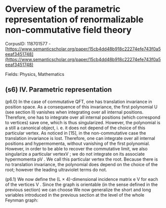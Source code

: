 # Overview of the parametric representation of renormalizable non-commutative field theory

CorpusID: 118701577 - [https://www.semanticscholar.org/paper/15cb4dd48b918c22274efe743f0a5eeaf3451748](https://www.semanticscholar.org/paper/15cb4dd48b918c22274efe743f0a5eeaf3451748)

Fields: Physics, Mathematics

## (s6) IV. Parametric representation
(p6.0) In the case of commutative QFT, one has translation invariance in position space. As a consequence of this invariance, the first polynomial U (see section II) vanishes when integrating over all internal positions. Therefore, one has to integrate over all internal positions (which correspond to vertices) save one, which is thus singularized. However, the polynomial is a still a canonical object, i. e. it does not depend of the choice of this particular vertex. As noticed in [15], in the non-commutative case the translation invariance is lost. Therefore, one can integrate over all internal positions and hypermomenta, without vanishing of the first polynomial. However, in order to be able to recover the commutative limit, we also singularize a particular vertexV ; we do not integrate on its associate hypermomenta pV . We call this particular vertex the root. Because there is no translation invariance, the polynomial does depend on the choice of the root; however the leading ultraviolet terms do not.

(p6.1) We now define the (L × 4)-dimensional incidence matrix e V for each of the vertices V . Since the graph is orientable (in the sense defined in the previous section) we can choose We now generalize the short and long variables introduced in the previous section at the level of the whole Feynman graph:
